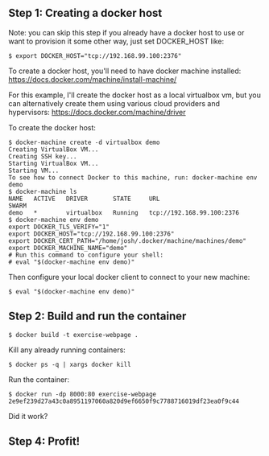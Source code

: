 ## Step 1: Creating a docker host
Note: you can skip this step if you already have a docker host to use or want to provision it some other way, just set DOCKER_HOST like:
```console
$ export DOCKER_HOST="tcp://192.168.99.100:2376"
```

To create a docker host, you'll need to have docker machine installed:
https://docs.docker.com/machine/install-machine/

For this example, I'll create the docker host as a local virtualbox vm, but you can alternatively create them using various cloud providers and hypervisors:
https://docs.docker.com/machine/driver

To create the docker host:
```console
$ docker-machine create -d virtualbox demo
Creating VirtualBox VM...
Creating SSH key...
Starting VirtualBox VM...
Starting VM...
To see how to connect Docker to this machine, run: docker-machine env demo
$ docker-machine ls
NAME   ACTIVE   DRIVER       STATE     URL                         SWARM
demo   *        virtualbox   Running   tcp://192.168.99.100:2376
$ docker-machine env demo
export DOCKER_TLS_VERIFY="1"
export DOCKER_HOST="tcp://192.168.99.100:2376"
export DOCKER_CERT_PATH="/home/josh/.docker/machine/machines/demo"
export DOCKER_MACHINE_NAME="demo"
# Run this command to configure your shell: 
# eval "$(docker-machine env demo)"
```

Then configure your local docker client to connect to your new machine:
```console
$ eval "$(docker-machine env demo)"
```

## Step 2: Build and run the container

```console
$ docker build -t exercise-webpage .
```

Kill any already running containers:
```console
$ docker ps -q | xargs docker kill
````

Run the container:
```console
$ docker run -dp 8000:80 exercise-webpage
2e9ef239d27a43c0a8951197060a820d9ef6650f9c7788716019df23ea0f9c44
```

Did it work?


## Step 4: Profit!
